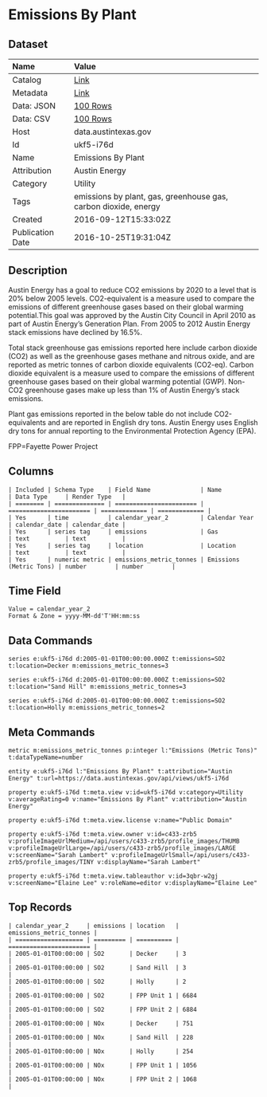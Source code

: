 # Emissions By Plant

## Dataset

| Name | Value |
| :--- | :---- |
| Catalog | [Link](https://catalog.data.gov/dataset/emissions-by-plant) |
| Metadata | [Link](https://data.austintexas.gov/api/views/ukf5-i76d) |
| Data: JSON | [100 Rows](https://data.austintexas.gov/api/views/ukf5-i76d/rows.json?max_rows=100) |
| Data: CSV | [100 Rows](https://data.austintexas.gov/api/views/ukf5-i76d/rows.csv?max_rows=100) |
| Host | data.austintexas.gov |
| Id | ukf5-i76d |
| Name | Emissions By Plant |
| Attribution | Austin Energy |
| Category | Utility |
| Tags | emissions by plant, gas, greenhouse gas, carbon dioxide, energy |
| Created | 2016-09-12T15:33:02Z |
| Publication Date | 2016-10-25T19:31:04Z |

## Description

Austin Energy has a goal to reduce CO2 emissions by 2020 to a level that is 20% below 2005 levels. CO2-equivalent is a measure used to compare the emissions of different greenhouse gases based on their global warming potential.This goal was approved by the Austin City Council in April 2010 as part of Austin Energy’s Generation Plan. From 2005 to 2012 Austin Energy stack emissions have declined by 16.5%. 

Total stack greenhouse gas emissions reported here include carbon dioxide (CO2) as well as the greenhouse gases methane and nitrous oxide, and are reported as metric tonnes of carbon dioxide equivalents (CO2-eq). Carbon dioxide equivalent is a measure used to compare the emissions of different greenhouse gases based on their global warming potential (GWP). Non-CO2 greenhouse gases make up less than 1% of Austin Energy’s stack emissions.

Plant gas emissions reported in the below table do not include CO2-equivalents and are reported in English dry tons. Austin Energy uses English dry tons for annual reporting to the Environmental Protection Agency (EPA).

FPP=Fayette Power Project

## Columns

```ls
| Included | Schema Type    | Field Name              | Name                    | Data Type     | Render Type   |
| ======== | ============== | ======================= | ======================= | ============= | ============= |
| Yes      | time           | calendar_year_2         | Calendar Year           | calendar_date | calendar_date |
| Yes      | series tag     | emissions               | Gas                     | text          | text          |
| Yes      | series tag     | location                | Location                | text          | text          |
| Yes      | numeric metric | emissions_metric_tonnes | Emissions (Metric Tons) | number        | number        |
```

## Time Field

```ls
Value = calendar_year_2
Format & Zone = yyyy-MM-dd'T'HH:mm:ss
```

## Data Commands

```ls
series e:ukf5-i76d d:2005-01-01T00:00:00.000Z t:emissions=SO2 t:location=Decker m:emissions_metric_tonnes=3

series e:ukf5-i76d d:2005-01-01T00:00:00.000Z t:emissions=SO2 t:location="Sand Hill" m:emissions_metric_tonnes=3

series e:ukf5-i76d d:2005-01-01T00:00:00.000Z t:emissions=SO2 t:location=Holly m:emissions_metric_tonnes=2
```

## Meta Commands

```ls
metric m:emissions_metric_tonnes p:integer l:"Emissions (Metric Tons)" t:dataTypeName=number

entity e:ukf5-i76d l:"Emissions By Plant" t:attribution="Austin Energy" t:url=https://data.austintexas.gov/api/views/ukf5-i76d

property e:ukf5-i76d t:meta.view v:id=ukf5-i76d v:category=Utility v:averageRating=0 v:name="Emissions By Plant" v:attribution="Austin Energy"

property e:ukf5-i76d t:meta.view.license v:name="Public Domain"

property e:ukf5-i76d t:meta.view.owner v:id=c433-zrb5 v:profileImageUrlMedium=/api/users/c433-zrb5/profile_images/THUMB v:profileImageUrlLarge=/api/users/c433-zrb5/profile_images/LARGE v:screenName="Sarah Lambert" v:profileImageUrlSmall=/api/users/c433-zrb5/profile_images/TINY v:displayName="Sarah Lambert"

property e:ukf5-i76d t:meta.view.tableauthor v:id=3qbr-w2gj v:screenName="Elaine Lee" v:roleName=editor v:displayName="Elaine Lee"
```

## Top Records

```ls
| calendar_year_2     | emissions | location   | emissions_metric_tonnes | 
| =================== | ========= | ========== | ======================= | 
| 2005-01-01T00:00:00 | SO2       | Decker     | 3                       | 
| 2005-01-01T00:00:00 | SO2       | Sand Hill  | 3                       | 
| 2005-01-01T00:00:00 | SO2       | Holly      | 2                       | 
| 2005-01-01T00:00:00 | SO2       | FPP Unit 1 | 6684                    | 
| 2005-01-01T00:00:00 | SO2       | FPP Unit 2 | 6884                    | 
| 2005-01-01T00:00:00 | NOx       | Decker     | 751                     | 
| 2005-01-01T00:00:00 | NOx       | Sand Hill  | 228                     | 
| 2005-01-01T00:00:00 | NOx       | Holly      | 254                     | 
| 2005-01-01T00:00:00 | NOx       | FPP Unit 1 | 1056                    | 
| 2005-01-01T00:00:00 | NOx       | FPP Unit 2 | 1068                    | 
```